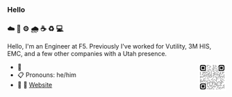 ### Hello

### :cloud: :wrench: :gear: :cloud_with_rain: :coffee: :recycle: :computer:

Hello, I'm an Engineer at F5. Previously I've worked for Vutility, 3M HIS, EMC, and a few other companies with a Utah presence.

<img align="right" width="64px" src="https://raw.githubusercontent.com/nicholashoule/img/master/me.svg">

- :wave:
- :clipboard: Pronouns: he/him
- :construction: :link: [Website](http://www.nicholashoule.com)
